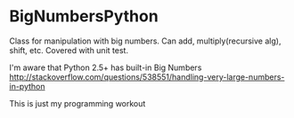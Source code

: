 BigNumbersPython
================

Class for manipulation with big numbers. Can add, multiply(recursive alg), shift, 
etc. Covered with unit test.

I'm aware that Python 2.5+ has built-in Big Numbers http://stackoverflow.com/questions/538551/handling-very-large-numbers-in-python

This is just my programming workout

